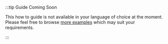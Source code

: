 :::tip Guide Coming Soon

This how to guide is not available in your language of choice at the moment. 
Please feel free to browse [more examples](./../how_tos/more_examples.mdx) which may suit your requirements.

:::